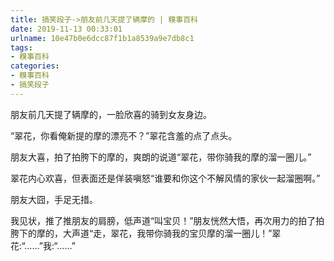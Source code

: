 ```yaml
---
title: 搞笑段子->朋友前几天提了辆摩的 | 糗事百科
date: 2019-11-13 00:33:01
urlname: 10e47b0e6dcc87f1b1a8539a9e7db8c1
tags: 
- 糗事百科
categories:
- 糗事百科
- 搞笑段子
---
```

朋友前几天提了辆摩的，一脸欣喜的骑到女友身边。

“翠花，你看俺新提的摩的漂亮不？”翠花含羞的点了点头。

朋友大喜，拍了拍胯下的摩的，爽朗的说道“翠花，带你骑我的摩的溜一圈儿。”

翠花内心欢喜，但表面还是佯装嗔怒“谁要和你这个不解风情的家伙一起溜圈啊。”

朋友大囧，手足无措。

我见状，推了推朋友的肩膀，低声道“叫宝贝！”朋友恍然大悟，再次用力的拍了拍胯下的摩的，大声道“走，翠花，我带你骑我的宝贝摩的溜一圈儿！”翠花:“……”我:“……”



